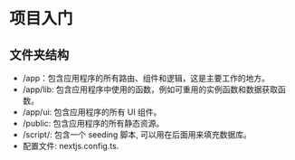 # 项目入门

## 文件夹结构

- /app：包含应用程序的所有路由、组件和逻辑，这是主要工作的地方。 
- /app/lib: 包含应用程序中使用的函数，例如可重用的实例函数和数据获取函数。
- /app/ui: 包含应用程序的所有 UI 组件。
- /public: 包含应用程序的所有静态资源。
- /script/: 包含一个  seeding 脚本, 可以用在后面用来填充数据库。
- 配置文件: nextjs.config.ts.
